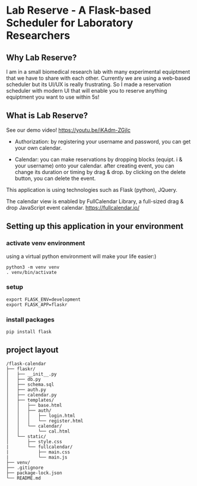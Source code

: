 # Lab Reserve - A Flask-based Scheduler for Laboratory Researchers


## Why Lab Reserve? 

I am in a small biomedical research lab with many experimental equiptment that we have to share with each other. Currently we are using a web-based scheduler but its UI/UX is really frustrating. So I made a reservation scheduler with modern UI that will enable you to reserve anything equiptment you want to use within 5s! 


## What is Lab Reserve? 

See our demo video! 
https://youtu.be/iKAdm-ZGjIc

- Authorization: by registering your username and password, you can get your own calendar. 

- Calendar: you can make reservations by dropping blocks (equipt. i & your username) onto your calendar. after creating event, you can change its duration or timing by drag & drop. by clicking on the delete button, you can delete the event. 

This application is using technologies such as Flask (python), JQuery. 

The calendar view is enabled by FullCalendar Library, a full-sized drag & drop JavaScript event calendar. 
https://fullcalendar.io/


## Setting up this application in your environment

### activate venv environment
using a virtual python environment will make your life easier:)
```
python3 -m venv venv
. venv/bin/activate
```

### setup
```
export FLASK_ENV=development
export FLASK_APP=flaskr
```

### install packages
```
pip install flask
```

## project layout
```
/flask-calendar
├── flaskr/
│   ├── __init__.py
│   ├── db.py
│   ├── schema.sql
│   ├── auth.py
│   ├── calendar.py
│   ├── templates/
│   │   ├── base.html
│   │   ├── auth/
│   │   │   ├── login.html
│   │   │   └── register.html
│   │   └── calendar/
│   │       └── cal.html
│   └── static/
│       ├── style.css
|       └── fullcalendar/ 
|           ├── main.css
|           └── main.js
├── venv/
├── .gitignore
├── package-lock.json
└── README.md
```
